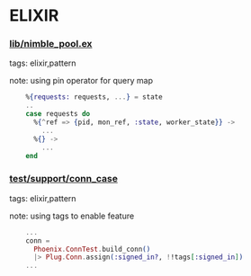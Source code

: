 # ELIXIR

### [lib/nimble_pool.ex](https://github.com/dashbitco/nimble_pool/blob/c2bfbeca410a4550f0d31446bb8aded17acceb94/lib/nimble_pool.ex#L379)

tags: elixir,pattern

note: using pin operator for query map

~~~elixir
    %{requests: requests, ...} = state
    ..
    case requests do    
      %{^ref => {pid, mon_ref, :state, worker_state}} ->
        ...
      %{} ->   
        ...
    end
~~~

### [test/support/conn_case](https://github.com/adriankumpf/teslamate/blob/56a6aa3e7f3ca42f41e6e4d80ef61fcf05397b34/test/support/conn_case.ex#L50)

tags: elixir,pattern

note: using tags to enable feature

~~~elixir
    ...
    conn =
      Phoenix.ConnTest.build_conn()
      |> Plug.Conn.assign(:signed_in?, !!tags[:signed_in])
    ...
~~~
